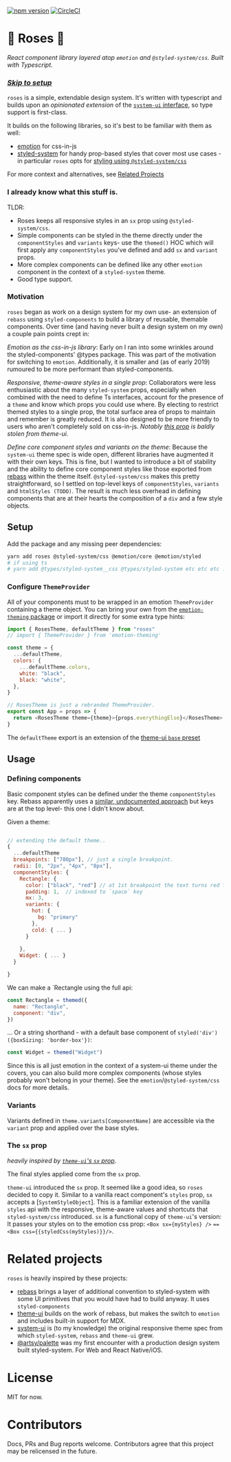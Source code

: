 [![npm version](https://badge.fury.io/js/roses.svg)](https://badge.fury.io/js/roses) [![CircleCI](https://circleci.com/gh/erikdstock/roses.svg?style=svg)](https://circleci.com/gh/erikdstock/roses)

# 🌹 Roses 🌹

_React component library layered atop `emotion` and `@styled-system/css`. Built with Typescript._

### [_Skip to setup_](#setup)

`roses` is a simple, extendable design system. It's written with typescript and builds upon an _opinionated extension_ of the [`system-ui` interface](https://system-ui.com/theme), so type support is first-class.

It builds on the following libraries, so it's best to be familiar with them as well:

- [emotion](https://emotion.sh/docs/introduction) for css-in-js
- [styled-system](https://styled-system.com) for handy prop-based styles that cover most use cases - in particular `roses` opts for [styling using `@styled-system/css`](#the-sx-prop)

For more context and alternatives, see [Related Projects](#related-projects)

### I already know what this stuff is.

TLDR:

- Roses keeps all responsive styles in an `sx` prop using `@styled-system/css`.
- Simple components can be styled in the theme directly under the `componentStyles` and `variants` keys- use the `themed()` HOC which will first apply any `componentStyles` you've defined and add `sx` and `variant` props.
- More complex components can be defined like any other `emotion` component in the context of a `styled-system` theme.
- Good type support.

### Motivation

`roses` began as work on a design system for my own use- an extension of `rebass` using `styled-components` to build a library of reusable, themable components. Over time (and having never built a design system on my own) a couple pain points crept in:

_Emotion as the css-in-js library_: Early on I ran into some wrinkles around the styled-components' @types package. This was part of the motivation for switching to `emotion`. Additionally, it is smaller and (as of early 2019) rumoured to be more performant than styled-components.

_Responsive, theme-aware styles in a single prop_: Collaborators were less enthusiastic about the many `styled-system` props, especially when combined with the need to define Ts interfaces, account for the presence of a `theme` and know which props you could use where. By electing to restrict themed styles to a single prop, the total surface area of props to maintain and remember is greatly reduced. It is also designed to be more friendly to users who aren't completely sold on css-in-js. _Notably [this prop](#the-sx-prop) is baldly stolen from theme-ui._

_Define core component styles and variants on the theme_: Because the `system-ui` theme spec is wide open, different libraries have augmented it with their own keys. This is fine, but I wanted to introduce a bit of stability and the ability to define core component styles like those exported from [rebass](#related-projects) within the theme itself. `@styled-system/css` makes this pretty straightforward, so I settled on top-level keys of `componentStyles`, `variants` and `htmlStyles (TODO)`. The result is much less overhead in defining components that are at their hearts the composition of a `div` and a few style objects.

## Setup

Add the package and any missing peer dependencies:

```sh
yarn add roses @styled-system/css @emotion/core @emotion/styled
# if using ts
# yarn add @types/styled-system__css @types/styled-system etc etc etc ...
```

### Configure `ThemeProvider`

All of your components must to be wrapped in an emotion `ThemeProvider` containing a theme object. You can bring your own from the [`emotion-theming` package](https://emotion.sh/docs/emotion-theming#themeprovider-reactcomponenttype) or import it directly for some extra type hints:

```js
import { RosesTheme, defaultTheme } from "roses"
// import { ThemeProvider } from 'emotion-theming'

const theme = {
  ...defaultTheme,
  colors: {
    ...defaultTheme.colors,
    white: "black",
    black: "white",
  },
}

// RosesTheme is just a rebranded ThemeProvider.
export const App = props => {
  return <RosesTheme theme={theme}>{props.everythingElse}</RosesTheme>
}
```

The `defaultTheme` export is an extension of the [theme-ui `base` preset](https://theme-ui.com/demo)

## Usage

### Defining components

Basic component styles can be defined under the theme `componentStyles` key. Rebass apparently uses a [similar, undocumented approach](https://github.com/rebassjs/rebass/blob/99efe79af0b62fa061f9c115bf472c6448d8eb32/src/index.js#L34) but keys are at the top level- this one I didn't know about.

Given a theme:

```js

// extending the default theme..
{
  ...defaultTheme
  breakpoints: ["780px"], // just a single breakpoint.
  radii: [0, "2px", "4px", "8px"],
  componentStyles: {
    Rectangle: {
      color: ["black", "red"] // at 1st breakpoint the text turns red for some reason.
      padding: 1,  // indexed to `space` key
      mx: 3,
      variants: {
        hot: {
          bg: "primary"
        },
        cold: { ... }
      }
      
    },
    Widget: { ... }
  }

}
```

We can make a `Rectangle using the full api:

```js
const Rectangle = themed({
  name: "Rectangle",
  component: "div",
})
```

... Or a string shorthand - with a default base component of `styled('div')({boxSizing: 'border-box'})`:

```js
const Widget = themed("Widget")
```

Since this is all just emotion in the context of a system-ui theme under the covers, you can also build more complex components (whose styles probably won't belong in your theme). See the `emotion`/`@styled-system/css` docs for more details.

### Variants

Variants defined in `theme.variants[ComponentName]` are accessible via the `variant` prop and applied over the base styles.

### The `sx` prop

_heavily inspired by [`theme-ui`'s `sx` prop](https://theme-ui.com/sx-prop)_.

The final styles applied come from the `sx` prop.

`theme-ui` introduced the `sx` prop. It seemed like a good idea, so `roses` decided to copy it. Similar to a vanilla react component's `styles` prop, `sx` accepts a [`SystemStyleObject`]. This is a familiar extension of the vanilla `styles` api with the responsive, theme-aware values and shortcuts that `styled-system/css` introduced. `sx` is a functional copy of `theme-ui`'s version: It passes your styles on to the emotion css prop: `<Box sx={myStyles} />` `==` `<Box css={{styledCss(myStyles)}}/>`.

# Related projects

`roses` is heavily inspired by these projects:

- [rebass](https://rebassjs.org/) brings a layer of additional convention to styled-system with some UI primitives that you would have had to build anyway. It uses `styled-components`
- [theme-ui](https://theme-ui.com/) builds on the work of rebass, but makes the switch to `emotion` and includes built-in support for MDX.
- [system-ui](https://system-ui.com/theme/) is (to my knowledge) the original responsive theme spec from which `styled-system`, `rebass` and `theme-ui` grew.
- [@artsy/palette](https://palette.artsy.net/) was my first encounter with a production design system built styled-system. For Web and React Native/iOS.

# License

MIT for now.

# Contributors

Docs, PRs and Bug reports welcome. Contributors agree that this project may be relicensed in the future.
